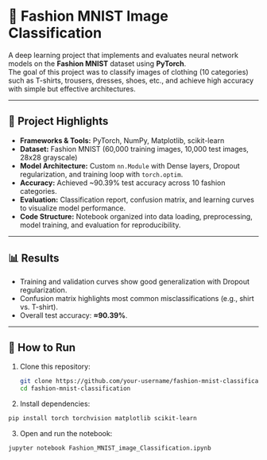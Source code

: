 # 👗 Fashion MNIST Image Classification

A deep learning project that implements and evaluates neural network models on the **Fashion MNIST** dataset using **PyTorch**.  
The goal of this project was to classify images of clothing (10 categories) such as T-shirts, trousers, dresses, shoes, etc., and achieve high accuracy with simple but effective architectures.

---

## 🚀 Project Highlights
- **Frameworks & Tools:** PyTorch, NumPy, Matplotlib, scikit-learn  
- **Dataset:** Fashion MNIST (60,000 training images, 10,000 test images, 28x28 grayscale)  
- **Model Architecture:** Custom `nn.Module` with Dense layers, Dropout regularization, and training loop with `torch.optim`.  
- **Accuracy:** Achieved ~90.39% test accuracy across 10 fashion categories.  
- **Evaluation:** Classification report, confusion matrix, and learning curves to visualize model performance.  
- **Code Structure:** Notebook organized into data loading, preprocessing, model training, and evaluation for reproducibility.

---

## 📊 Results
- Training and validation curves show good generalization with Dropout regularization.  
- Confusion matrix highlights most common misclassifications (e.g., shirt vs. T-shirt).  
- Overall test accuracy: **≈90.39%**.  

---

## 🔧 How to Run
1. Clone this repository:
   ```bash
   git clone https://github.com/your-username/fashion-mnist-classification.git
   cd fashion-mnist-classification
   
2. Install dependencies:
  ``` bash
  pip install torch torchvision matplotlib scikit-learn
```

3. Open and run the notebook:
``` bash
jupyter notebook Fashion_MNIST_image_Classification.ipynb
```
